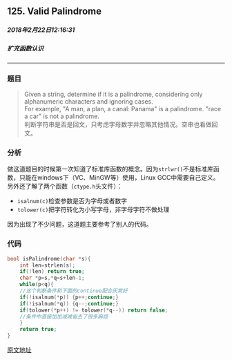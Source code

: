 ## 125. Valid Palindrome
##### 2018年2月22日12:16:31
##### 扩充函数认识
***
### 题目
>Given a string, determine if it is a palindrome, considering only alphanumeric characters and ignoring cases.  
For example,
"A man, a plan, a canal: Panama" is a palindrome.
"race a car" is not a palindrome.  
判断字符串是否是回文，只考虑字母数字并忽略其他情况。空串也看做回文。

### 分析
做这道题目的时候第一次知道了标准库函数的概念。因为``strlwr()``不是标准库函数，只能在windows下（VC、MinGW等）使用，Linux GCC中需要自己定义。  
另外还了解了两个函数（``ctype.h``头文件）：
- ``isalnum(c)``检查参数是否为字母或者数字
- ``tolower(c)``把字符转化为小写字母，非字母字符不做处理

因为出现了不少问题，这道题主要参考了别人的代码。
### 代码
```c
bool isPalindrome(char *s){
	int len=strlen(s);
	if(!len) return true;
	char *p=s,*q=s+len-1;
	while(p<q){
	//这个判断条件和下面的continue配合灰常好
	if(!isalnum(*p)) {p++;continue;}
	if(!isalnum(*q)) {q--;continue;}
	if(tolower(*p++) != tolower(*q--)) return false;
	//条件中直接加加减减省去了很多麻烦
	}
	return true;
}
```
[原文地址](https://leetcode.com/problems/valid-palindrome/discuss/40142/C-solution-9-lines-4ms-using-pointer)
